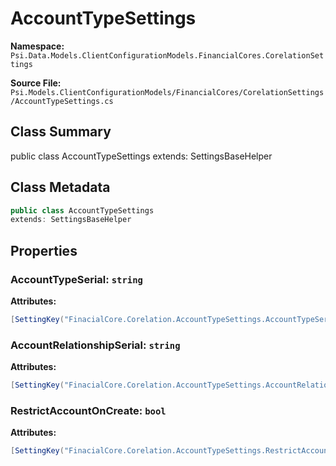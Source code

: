 # AccountTypeSettings

**Namespace:** `Psi.Data.Models.ClientConfigurationModels.FinancialCores.CorelationSettings`

**Source File:** `Psi.Models.ClientConfigurationModels/FinancialCores/CorelationSettings/AccountTypeSettings.cs`

## Class Summary

public class AccountTypeSettings
extends: SettingsBaseHelper

## Class Metadata

```typescript
public class AccountTypeSettings
extends: SettingsBaseHelper
```

## Properties

### AccountTypeSerial: `string`

**Attributes:**
```csharp
[SettingKey("FinacialCore.Corelation.AccountTypeSettings.AccountTypeSerial")]
```

### AccountRelationshipSerial: `string`

**Attributes:**
```csharp
[SettingKey("FinacialCore.Corelation.AccountTypeSettings.AccountRelationshipSerial")]
```

### RestrictAccountOnCreate: `bool`

**Attributes:**
```csharp
[SettingKey("FinacialCore.Corelation.AccountTypeSettings.RestrictAccountOnCreate")]
```

